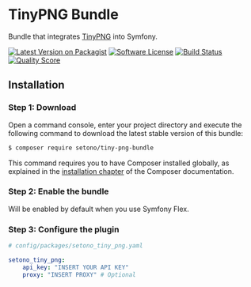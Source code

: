 # TinyPNG Bundle
Bundle that integrates [TinyPNG](https://tinypng.com/) into Symfony.

[![Latest Version on Packagist][ico-version]][link-packagist]
[![Software License][ico-license]](LICENSE)
[![Build Status][ico-travis]][link-travis]
[![Quality Score][ico-code-quality]][link-code-quality]

## Installation

### Step 1: Download

Open a command console, enter your project directory and execute the following command to download the latest stable version of this bundle:

```bash
$ composer require setono/tiny-png-bundle
```

This command requires you to have Composer installed globally, as explained in the [installation chapter](https://getcomposer.org/doc/00-intro.md) of the Composer documentation.

### Step 2: Enable the bundle

Will be enabled by default when you use Symfony Flex.

### Step 3: Configure the plugin

```yaml
# config/packages/setono_tiny_png.yaml

setono_tiny_png:
    api_key: "INSERT YOUR API KEY"
    proxy: "INSERT PROXY" # Optional
```

[ico-version]: https://img.shields.io/packagist/v/setono/tiny-png-bundle.svg?style=flat-square
[ico-license]: https://img.shields.io/badge/license-MIT-brightgreen.svg?style=flat-square
[ico-travis]: https://img.shields.io/travis/Setono/TinyPngBundle/master.svg?style=flat-square
[ico-code-quality]: https://img.shields.io/scrutinizer/g/Setono/TinyPngBundle.svg?style=flat-square

[link-packagist]: https://packagist.org/packages/setono/tiny-png-bundle
[link-travis]: https://travis-ci.org/Setono/TinyPngBundle
[link-code-quality]: https://scrutinizer-ci.com/g/Setono/TinyPngBundle
